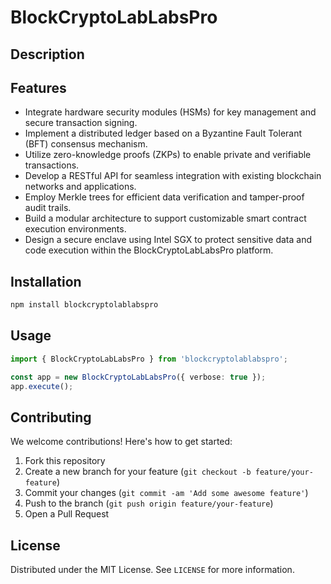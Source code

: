 # BlockCryptoLabLabsPro

## Description



## Features

- Integrate hardware security modules (HSMs) for key management and secure transaction signing.
- Implement a distributed ledger based on a Byzantine Fault Tolerant (BFT) consensus mechanism.
- Utilize zero-knowledge proofs (ZKPs) to enable private and verifiable transactions.
- Develop a RESTful API for seamless integration with existing blockchain networks and applications.
- Employ Merkle trees for efficient data verification and tamper-proof audit trails.
- Build a modular architecture to support customizable smart contract execution environments.
- Design a secure enclave using Intel SGX to protect sensitive data and code execution within the BlockCryptoLabLabsPro platform.
## Installation

```bash
npm install blockcryptolablabspro
```

## Usage

```typescript
import { BlockCryptoLabLabsPro } from 'blockcryptolablabspro';

const app = new BlockCryptoLabLabsPro({ verbose: true });
app.execute();
```

## Contributing

We welcome contributions! Here's how to get started:

1. Fork this repository
2. Create a new branch for your feature (`git checkout -b feature/your-feature`)
3. Commit your changes (`git commit -am 'Add some awesome feature'`)
4. Push to the branch (`git push origin feature/your-feature`)
5. Open a Pull Request

## License

Distributed under the MIT License. See `LICENSE` for more information.

